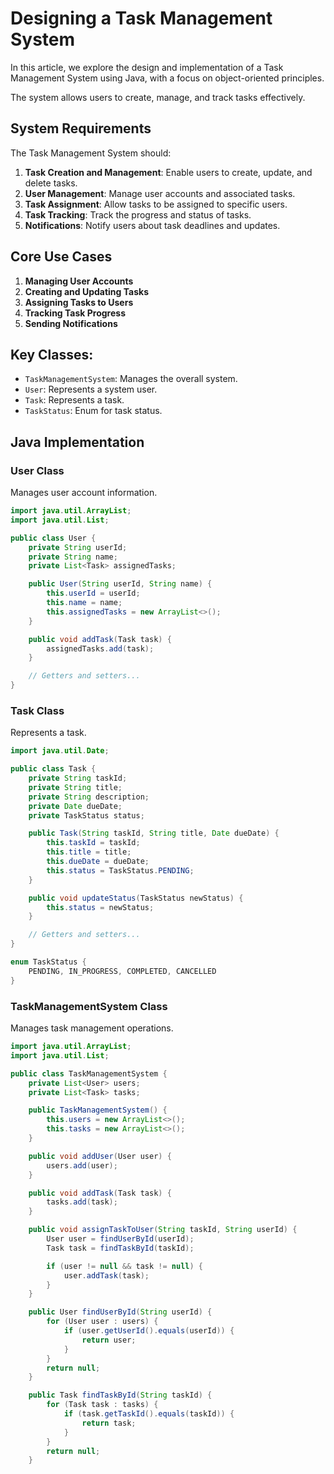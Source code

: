 # Designing a Task Management System

In this article, we explore the design and implementation of a Task Management System using Java, with a focus on object-oriented principles. 

The system allows users to create, manage, and track tasks effectively.

## System Requirements

The Task Management System should:

1. **Task Creation and Management**: Enable users to create, update, and delete tasks.
2. **User Management**: Manage user accounts and associated tasks.
3. **Task Assignment**: Allow tasks to be assigned to specific users.
4. **Task Tracking**: Track the progress and status of tasks.
5. **Notifications**: Notify users about task deadlines and updates.

## Core Use Cases

1. **Managing User Accounts**
2. **Creating and Updating Tasks**
3. **Assigning Tasks to Users**
4. **Tracking Task Progress**
5. **Sending Notifications**

## Key Classes:
- `TaskManagementSystem`: Manages the overall system.
- `User`: Represents a system user.
- `Task`: Represents a task.
- `TaskStatus`: Enum for task status.

## Java Implementation

### User Class

Manages user account information.

```java
import java.util.ArrayList;
import java.util.List;

public class User {
    private String userId;
    private String name;
    private List<Task> assignedTasks;

    public User(String userId, String name) {
        this.userId = userId;
        this.name = name;
        this.assignedTasks = new ArrayList<>();
    }

    public void addTask(Task task) {
        assignedTasks.add(task);
    }

    // Getters and setters...
}
```
### Task Class
Represents a task.
```java
import java.util.Date;

public class Task {
    private String taskId;
    private String title;
    private String description;
    private Date dueDate;
    private TaskStatus status;

    public Task(String taskId, String title, Date dueDate) {
        this.taskId = taskId;
        this.title = title;
        this.dueDate = dueDate;
        this.status = TaskStatus.PENDING;
    }

    public void updateStatus(TaskStatus newStatus) {
        this.status = newStatus;
    }

    // Getters and setters...
}

enum TaskStatus {
    PENDING, IN_PROGRESS, COMPLETED, CANCELLED
}
```
### TaskManagementSystem Class
Manages task management operations.
```java
import java.util.ArrayList;
import java.util.List;

public class TaskManagementSystem {
    private List<User> users;
    private List<Task> tasks;

    public TaskManagementSystem() {
        this.users = new ArrayList<>();
        this.tasks = new ArrayList<>();
    }

    public void addUser(User user) {
        users.add(user);
    }

    public void addTask(Task task) {
        tasks.add(task);
    }

    public void assignTaskToUser(String taskId, String userId) {
        User user = findUserById(userId);
        Task task = findTaskById(taskId);

        if (user != null && task != null) {
            user.addTask(task);
        }
    }

    public User findUserById(String userId) {
        for (User user : users) {
            if (user.getUserId().equals(userId)) {
                return user;
            }
        }
        return null;
    }

    public Task findTaskById(String taskId) {
        for (Task task : tasks) {
            if (task.getTaskId().equals(taskId)) {
                return task;
            }
        }
        return null;
    }
```


